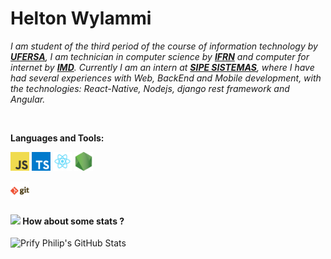 # Helton Wylammi

<p>
 <em>I am student of the third period of the course of information technology by <a href="https://ufersa.edu.br/"><b>UFERSA</b></a>, I am technician in computer science by  <a href="https://portal.ifrn.edu.br/"><b>IFRN</b></a> and computer for internet by  <a href="https://www.imd.ufrn.br/portal/"><b>IMD</b></a>. Currently I am an intern at <a href="https://www.sipesistemas.com/ponto"><b>SIPE SISTEMAS</b></a>, where I have had several experiences with Web, BackEnd and Mobile development, with the technologies: React-Native, Nodejs, django rest framework and Angular.</em>
 <br/>
</p>


<br>



**Languages and Tools:**  

<code><img height="30" src="https://raw.githubusercontent.com/github/explore/80688e429a7d4ef2fca1e82350fe8e3517d3494d/topics/javascript/javascript.png"></code>
<code><img height="30" src="https://raw.githubusercontent.com/github/explore/80688e429a7d4ef2fca1e82350fe8e3517d3494d/topics/typescript/typescript.png"></code>
<code><img height="30" src="https://raw.githubusercontent.com/github/explore/80688e429a7d4ef2fca1e82350fe8e3517d3494d/topics/react/react.png"></code>
<code><img height="30" src="https://raw.githubusercontent.com/github/explore/80688e429a7d4ef2fca1e82350fe8e3517d3494d/topics/nodejs/nodejs.png"></code>


<code><img height="30" src="https://raw.githubusercontent.com/github/explore/80688e429a7d4ef2fca1e82350fe8e3517d3494d/topics/git/git.png"></code>

#### <img src="https://media.giphy.com/media/VgCDAzcKvsR6OM0uWg/giphy.gif" width="50"> How about some stats ?
  
   
![Prify Philip's GitHub Stats](https://github-readme-stats.vercel.app/api?username=Heltonphg&hide=["stars"]&show_icons=true)
